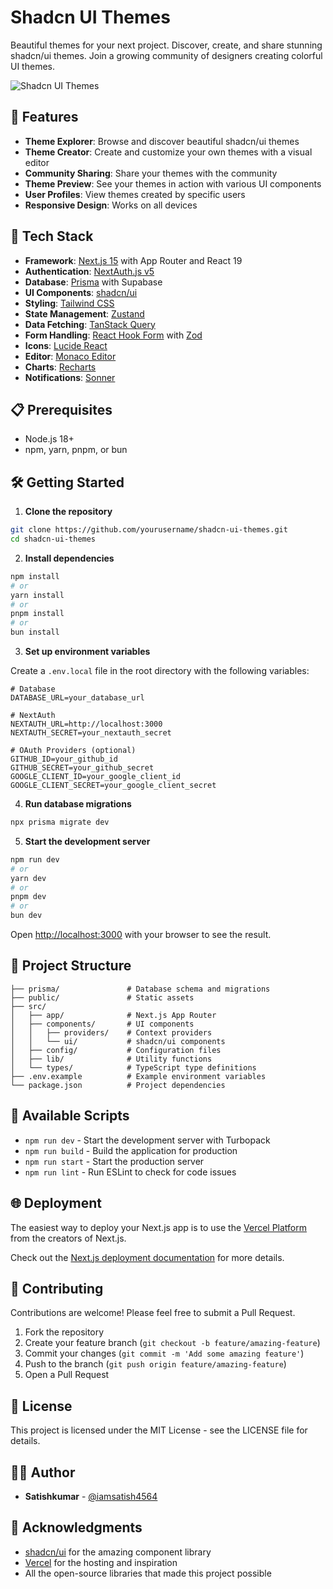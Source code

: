 # Shadcn UI Themes

Beautiful themes for your next project. Discover, create, and share stunning shadcn/ui themes. Join a growing community of designers creating colorful UI themes.

![Shadcn UI Themes](https://themes-for-shadcn-ui.vercel.app/api/og)

## 🌟 Features

- **Theme Explorer**: Browse and discover beautiful shadcn/ui themes
- **Theme Creator**: Create and customize your own themes with a visual editor
- **Community Sharing**: Share your themes with the community
- **Theme Preview**: See your themes in action with various UI components
- **User Profiles**: View themes created by specific users
- **Responsive Design**: Works on all devices

## 🚀 Tech Stack

- **Framework**: [Next.js 15](https://nextjs.org/) with App Router and React 19
- **Authentication**: [NextAuth.js v5](https://next-auth.js.org/)
- **Database**: [Prisma](https://www.prisma.io/) with Supabase
- **UI Components**: [shadcn/ui](https://ui.shadcn.com/)
- **Styling**: [Tailwind CSS](https://tailwindcss.com/)
- **State Management**: [Zustand](https://github.com/pmndrs/zustand)
- **Data Fetching**: [TanStack Query](https://tanstack.com/query)
- **Form Handling**: [React Hook Form](https://react-hook-form.com/) with [Zod](https://zod.dev/)
- **Icons**: [Lucide React](https://lucide.dev/)
- **Editor**: [Monaco Editor](https://microsoft.github.io/monaco-editor/)
- **Charts**: [Recharts](https://recharts.org/)
- **Notifications**: [Sonner](https://sonner.emilkowal.ski/)

## 📋 Prerequisites

- Node.js 18+
- npm, yarn, pnpm, or bun

## 🛠️ Getting Started

1. **Clone the repository**

```bash
git clone https://github.com/yourusername/shadcn-ui-themes.git
cd shadcn-ui-themes
```

2. **Install dependencies**

```bash
npm install
# or
yarn install
# or
pnpm install
# or
bun install
```

3. **Set up environment variables**

Create a `.env.local` file in the root directory with the following variables:

```
# Database
DATABASE_URL=your_database_url

# NextAuth
NEXTAUTH_URL=http://localhost:3000
NEXTAUTH_SECRET=your_nextauth_secret

# OAuth Providers (optional)
GITHUB_ID=your_github_id
GITHUB_SECRET=your_github_secret
GOOGLE_CLIENT_ID=your_google_client_id
GOOGLE_CLIENT_SECRET=your_google_client_secret
```

4. **Run database migrations**

```bash
npx prisma migrate dev
```

5. **Start the development server**

```bash
npm run dev
# or
yarn dev
# or
pnpm dev
# or
bun dev
```

Open [http://localhost:3000](http://localhost:3000) with your browser to see the result.

## 🧩 Project Structure

```
├── prisma/               # Database schema and migrations
├── public/               # Static assets
├── src/
│   ├── app/              # Next.js App Router
│   ├── components/       # UI components
│   │   ├── providers/    # Context providers
│   │   └── ui/           # shadcn/ui components
│   ├── config/           # Configuration files
│   ├── lib/              # Utility functions
│   └── types/            # TypeScript type definitions
├── .env.example          # Example environment variables
└── package.json          # Project dependencies
```

## 🔧 Available Scripts

- `npm run dev` - Start the development server with Turbopack
- `npm run build` - Build the application for production
- `npm run start` - Start the production server
- `npm run lint` - Run ESLint to check for code issues

## 🌐 Deployment

The easiest way to deploy your Next.js app is to use the [Vercel Platform](https://vercel.com/new) from the creators of Next.js.

Check out the [Next.js deployment documentation](https://nextjs.org/docs/app/building-your-application/deploying) for more details.

## 🤝 Contributing

Contributions are welcome! Please feel free to submit a Pull Request.

1. Fork the repository
2. Create your feature branch (`git checkout -b feature/amazing-feature`)
3. Commit your changes (`git commit -m 'Add some amazing feature'`)
4. Push to the branch (`git push origin feature/amazing-feature`)
5. Open a Pull Request

## 📝 License

This project is licensed under the MIT License - see the LICENSE file for details.

## 👨‍💻 Author

- **Satishkumar** - [@iamsatish4564](https://x.com/iamsatish4564)

## 🙏 Acknowledgments

- [shadcn/ui](https://ui.shadcn.com/) for the amazing component library
- [Vercel](https://vercel.com) for the hosting and inspiration
- All the open-source libraries that made this project possible
